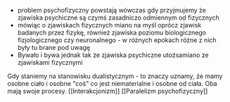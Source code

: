 - problem psychofizyczny powstają wówczas gdy przyjmujemy że zjawiska psychiczne są czymś zasadniczo odmiennym od fizycznych
- mówiąc o zjawiskach fizycznych miano na myśl oprócz zjawisk badanych przez fizykę, również zjawiska poziomu biologicznego fizjologicznego czy neuronalnego - w różnych epokach różne z nich były tu brane pod uwagę
- Bywało i bywa jednak tak że zjawiska psychiczne utożsamiano ze zjawiskami fizycznymi

Gdy staniemy na stanowisku dualistycznym - to znaczy uznamy, że mamy osobne ciało i osobne "coś" co jest niematerialne i osobne od ciała. Oba mają swoje procesy.
[[Interakcjonizm]] 
[[Paralelizm psychofizyczny]]
